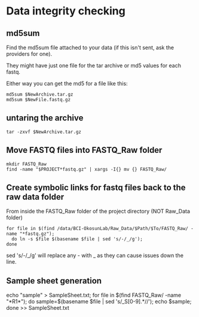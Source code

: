 # Data integrity checking

## md5sum

Find the md5sum file attached to your data (if this isn't sent, ask the providers for one).

They might have just one file for the tar archive or md5 values for each fastq.

Either way you can get the md5 for a file like this:

```
md5sum $NewArchive.tar.gz
md5sum $NewFile.fastq.gz
```

## untaring the archive

```
tar -zxvf $NewArchive.tar.gz
```

## Move FASTQ files into FASTQ_Raw folder

```
mkdir FASTQ_Raw
find -name "$PROJECT*fastq.gz" | xargs -I{} mv {} FASTQ_Raw/
```

## Create symbolic links for fastq files back to the raw data folder

From inside the FASTQ_Raw folder of the project directory (NOT Raw_Data folder)

```
for file in $(find /data/BCI-OkosunLab/Raw_Data/$Path/$To/FASTQ_Raw/ -name "*fastq.gz"); 
  do ln -s $file $(basename $file | sed 's/-/_/g');
done
```

sed 's/-/_/g' will replace any - with _ as they can cause issues down the line.

## Sample sheet generation

echo "sample" > SampleSheet.txt; for file in $(find FASTQ_Raw/ -name "*R1*"); do sample=$(basename $file | sed 's/_S[0-9].*//'); echo $sample; done  >> SampleSheet.txt
